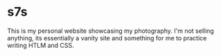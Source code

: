 # s7s
This is my personal website showcasing my photography. I'm not selling anything, its essentially a vanity site and something for me to practice
writing HTLM and CSS.
